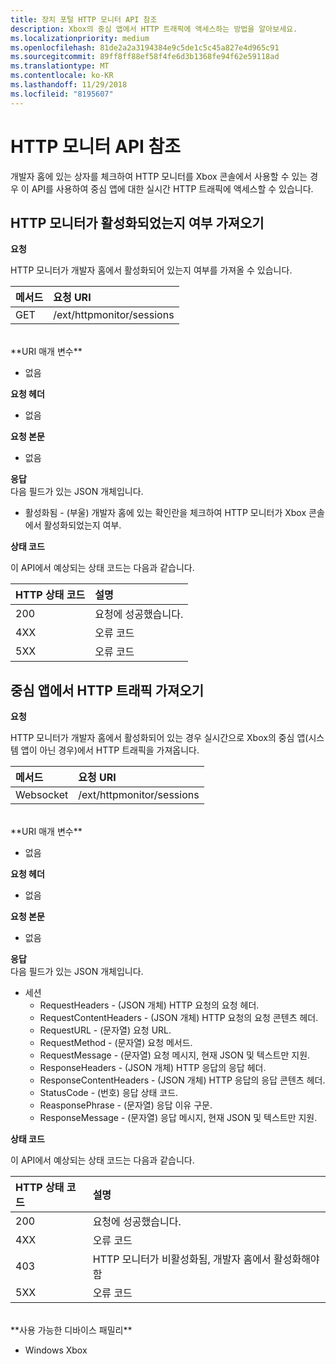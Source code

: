 ```yaml
---
title: 장치 포털 HTTP 모니터 API 참조
description: Xbox의 중심 앱에서 HTTP 트래픽에 액세스하는 방법을 알아보세요.
ms.localizationpriority: medium
ms.openlocfilehash: 81de2a2a3194384e9c5de1c5c45a827e4d965c91
ms.sourcegitcommit: 89ff8ff88ef58f4fe6d3b1368fe94f62e59118ad
ms.translationtype: MT
ms.contentlocale: ko-KR
ms.lasthandoff: 11/29/2018
ms.locfileid: "8195607"
---
```

# <a name="http-monitor-api-reference"></a>HTTP 모니터 API 참조   
개발자 홈에 있는 상자를 체크하여 HTTP 모니터를 Xbox 콘솔에서 사용할 수 있는 경우 이 API를 사용하여 중심 앱에 대한 실시간 HTTP 트래픽에 액세스할 수 있습니다.

## <a name="get-if-the-http-monitor-is-enabled"></a>HTTP 모니터가 활성화되었는지 여부 가져오기

**요청**

HTTP 모니터가 개발자 홈에서 활성화되어 있는지 여부를 가져올 수 있습니다.

메서드      | 요청 URI
:------     | :-----
GET | /ext/httpmonitor/sessions
<br />
**URI 매개 변수**

- 없음

**요청 헤더**

- 없음

**요청 본문**

- 없음

**응답**   
다음 필드가 있는 JSON 개체입니다.

* 활성화됨 - (부울) 개발자 홈에 있는 확인란을 체크하여 HTTP 모니터가 Xbox 콘솔에서 활성화되었는지 여부.

**상태 코드**

이 API에서 예상되는 상태 코드는 다음과 같습니다.

HTTP 상태 코드      | 설명
:------     | :-----
200 | 요청에 성공했습니다.
4XX | 오류 코드
5XX | 오류 코드

## <a name="get-http-traffic-from-the-focused-app"></a>중심 앱에서 HTTP 트래픽 가져오기
**요청**

HTTP 모니터가 개발자 홈에서 활성화되어 있는 경우 실시간으로 Xbox의 중심 앱(시스템 앱이 아닌 경우)에서 HTTP 트래픽을 가져옵니다.

메서드      | 요청 URI
:------     | :-----
Websocket | /ext/httpmonitor/sessions
<br />
**URI 매개 변수**

- 없음

**요청 헤더**

- 없음

**요청 본문**

- 없음

**응답**   
다음 필드가 있는 JSON 개체입니다.

* 세션
    * RequestHeaders - (JSON 개체) HTTP 요청의 요청 헤더.
    * RequestContentHeaders - (JSON 개체) HTTP 요청의 요청 콘텐츠 헤더.
    * RequestURL - (문자열) 요청 URL.
    * RequestMethod - (문자열) 요청 메서드.
    * RequestMessage - (문자열) 요청 메시지, 현재 JSON 및 텍스트만 지원.
    * ResponseHeaders - (JSON 개체) HTTP 응답의 응답 헤더.
    * ResponseContentHeaders - (JSON 개체) HTTP 응답의 응답 콘텐츠 헤더.
    * StatusCode - (번호) 응답 상태 코드.
    * ReasponsePhrase - (문자열) 응답 이유 구문.
    * ResponseMessage - (문자열) 응답 메시지, 현재 JSON 및 텍스트만 지원.

**상태 코드**

이 API에서 예상되는 상태 코드는 다음과 같습니다.

HTTP 상태 코드      | 설명
:------     | :-----
200 | 요청에 성공했습니다.
4XX | 오류 코드
403 | HTTP 모니터가 비활성화됨, 개발자 홈에서 활성화해야 함
5XX | 오류 코드

<br />
**사용 가능한 디바이스 패밀리**

* Windows Xbox